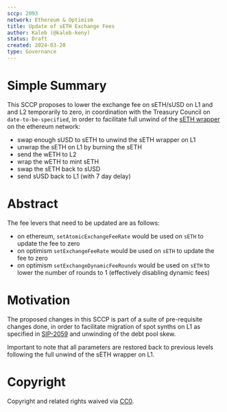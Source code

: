 ```yaml
---
sccp: 2093
network: Ethereum & Optimism
title: Update of sETH Exchange Fees
author: Kaleb (@kaleb-keny)
status: Draft
created: 2024-03-20
type: Governance
---
```


# Simple Summary

This SCCP proposes to lower the exchange fee on sETH/sUSD on L1 and and L2 temporarily to zero, in coordination with the Treasury Council on `date-to-be-specified`, in order to facilitate full unwind of the [sETH wrapper](https://etherscan.io/address/0xcea392596f1ab7f1d6f8f241967094ca519e6129) on the ethereum network:
- swap enough sUSD to sETH to unwind the sETH wrapper on L1
- unwrap the sETH on L1 by burning the sETH
- send the wETH to L2
- wrap the wETH to mint sETH
- swap the sETH back to sUSD
- send sUSD back to L1 (with 7 day delay)

# Abstract

The fee levers that need to be updated are as follows:
- on ethereum, `setAtomicExchangeFeeRate` would be used on `sETH` to update the fee to zero
- on optimism `setExchangeFeeRate` would be used on `sETH` to update the fee to zero
- on optimism `setExchangeDynamicFeeRounds` would be used on `sETH` to lower the number of rounds to 1 (effectively disabling dynamic fees)

# Motivation

The proposed changes in this SCCP is part of a suite of pre-requisite changes done, in order to facilitate migration of spot synths on L1 as specified in [SIP-2059](https://sips.synthetix.io/sips/sip-2059/) and unwinding of the debt pool skew.

Important to note that all parameters are restored back to previous levels following the full unwind of the sETH wrapper on L1.

# Copyright

Copyright and related rights waived via [CC0](https://creativecommons.org/publicdomain/zero/1.0/).


